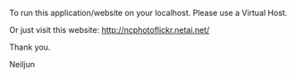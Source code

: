 To run this application/website on your localhost. Please use a Virtual Host.

Or just visit this website: http://ncphotoflickr.netai.net/

Thank you.

Neiljun
